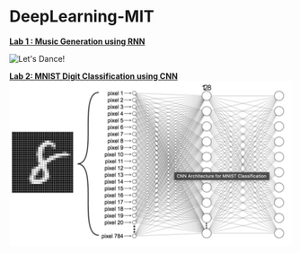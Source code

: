 # DeepLearning-MIT

[**Lab 1 : Music Generation using RNN**](https://github.com/Prashanna-Raj-Pandit/DeepLearning-MIT/blob/main/Lab1/PT_Part2_Music_Generation.ipynb)

![Let's Dance!](http://33.media.tumblr.com/3d223954ad0a77f4e98a7b87136aa395/tumblr_nlct5lFVbF1qhu7oio1_500.gif)

[**Lab 2: MNIST Digit Classification using CNN**](https://github.com/Prashanna-Raj-Pandit/DeepLearning-MIT/blob/main/Lab2/PT_Part1_MNIST.ipynb)
![cnn](./Lab2/images/nn.png)
